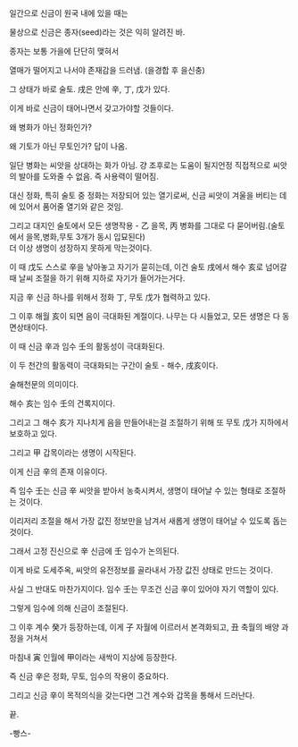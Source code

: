 일간으로 신금이 원국 내에 있을 때는

물상으로 신금은 종자(seed)라는 것은 익히 알려진 바.

종자는 보통 가을에 단단히 맺혀서

열매가 떨어지고 나서야 존재감을 드러냄. (을경합 후 을신충)

그 상태가 바로 술토. 戌은 안에 辛, 丁, 戊가 있다.

이게 바로 신금이 태어나면서 갖고가야할 것들이다.

왜 병화가 아닌 정화인가?

왜 기토가 아닌 무토인가? 답이 나옴.

일단 병화는 씨앗을 상대하는 화가 아님. 걍 조후로는 도움이 될지언정 직접적으로 씨앗의 발아를 도와줄 수 없음. 즉 사용력이 떨어짐.

대신 정화, 특히 술토 중 정화는 저장되어 있는 열기로써, 신금 씨앗이 겨울을 버티는 데에 있어서 품어줄 열기와 같은 것임.

그리고 대지인 술토에서 모든 생명작용 - 乙 을목, 丙 병화를 그대로 다 묻어버림.(술토에서 을목,병화,무토 3개가 동시 입묘된다)  
더 이상 생명이 성장하지 못하게 막는것이다.

이 때 戊도 스스로 辛을 낳아놓고 자기가 묻히는데, 이건 술토 戌에서 해수 亥로 넘어갈때 날씨 조절을 하기 위해 지하로 자기가 들어가는거다.

지금 辛 신금 하나를 위해서 정화 丁, 무토 戊가 협력하고 있다.

그 이후 해월 亥이 되면 음이 극대화된 계절이다. 나무는 다 시들었고, 모든 생명은 다 동면상태이다.

이 때 신금 辛과 임수 壬의 활동성이 극대화된다.

이 두 천간의 활동력이 극대화되는 구간이 술토 - 해수, 戌亥이다.

술해천문의 의미이다.

해수 亥는 임수 壬의 건록지이다. 

그리고 그 해수 亥가 지나치게 음을 만들어내는걸 조절하기 위해 또 무토 戊가 지하에서 보호하고 있다.

그리고 甲 갑목이라는 생명이 시작된다.

이게 신금 辛의 존재 이유이다.

즉 임수 壬는 신금 辛 씨앗을 받아서 농축시켜서, 생명이 태어날 수 있는 형태로 조절하는 것이다.

이리저리 조절을 해서 가장 값진 정보만을 남겨서 새롭게 생명이 태어날 수 있도록 돕는 것이다.

그래서 고정 진신으로 辛 신금에 壬 임수가 논의된다.

이게 바로 도세주옥, 씨앗의 유전정보를 골라내서 가장 값진 상태로 만드는 것이다.

사실 그 반대도 마찬가지이다. 임수 壬는 무조건 신금 辛이 있어야 자기 역할이 있다.

그렇게 임수에 의해 신금이 조절된다.

그 이후 계수 癸가 등장하는데, 이게 子 자월에 이르러서 본격화되고, 丑 축월의 배양 과정을 거쳐서

마침내 寅 인월에 甲이라는 새싹이 지상에 등장한다.

즉 신금 辛은 정화, 무토, 임수의 작용이 중요하다. 

그리고 신금 辛이 목적의식을 갖는다면 그건 계수와 갑목을 통해서 드러난다.

끝.

\-빵스-